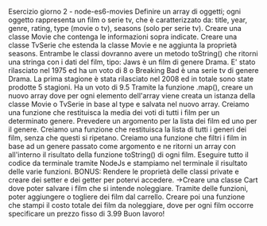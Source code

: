 Esercizio giorno 2 - node-es6-movies
Definire un array di oggetti; ogni oggetto rappresenta un film o serie tv, che è caratterizzato da: title, year, genre, rating, type (movie o tv), seasons (solo per serie tv).
Creare una classe Movie che contenga le informazioni sopra indicate.
Creare una classe TvSerie che estenda la classe Movie e ne aggiunta la proprietà seasons.
Entrambe le classi dovranno avere un metodo toString() che ritorni una stringa con i dati del film, tipo: Jaws è un film di genere Drama. E' stato rilasciato nel 1975 ed ha un voto di 8 o Breaking Bad è una serie tv di genere Drama. La prima stagione è stata rilasciato nel 2008 ed in totale sono state prodotte 5 stagioni. Ha un voto di 9.5
Tramite la funzione .map(), creare un nuovo array dove per ogni elemento dell'array viene creata un istanza della classe Movie o TvSerie in base al type e salvata nel nuovo array.
Creiamo una funzione che restituisca la media dei voti di tutti i film per un determinato genere. Prevedere un argomento per la lista dei film ed uno per il genere.
Creiamo una funzione che restituisca la lista di tutti i generi dei film, senza che questi si ripetano.
Creiamo una funzione che filtri i film in base ad un genere passato come argomento e ne ritorni un array con all'interno il risultato della funzione toString() di ogni film.
Eseguire tutto il codice da terminale tramite NodeJs e stampiamo nel terminale il risultato delle varie funzioni.
BONUS:
Rendere le proprietà delle classi private e creare dei setter e dei getter per potervi accedere.
->Creare una classe Cart dove poter salvare i film che si intende noleggiare. Tramite delle funzioni, poter aggiungere o togliere dei film dal carrello. Creare poi una funzione che stampi il costo totale dei film da noleggiare, dove per ogni film occorre specificare un prezzo fisso di 3.99
Buon lavoro!
